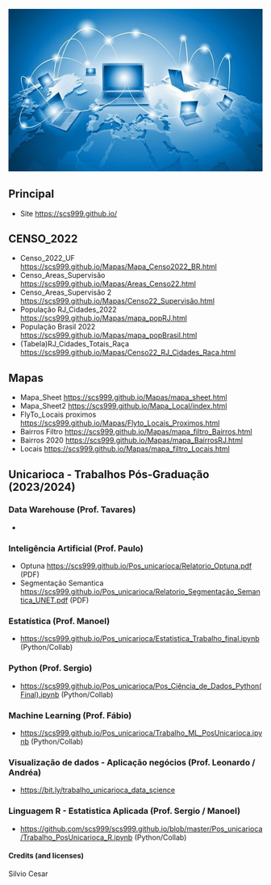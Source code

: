 ![Preview](Img_03.jpg)
## Principal
- Site https://scs999.github.io/
## CENSO_2022
- Censo_2022_UF https://scs999.github.io/Mapas/Mapa_Censo2022_BR.html
- Censo_Areas_Supervisão https://scs999.github.io/Mapas/Areas_Censo22.html
- Censo_Areas_Supervisão 2 https://scs999.github.io/Mapas/Censo22_Supervisão.html
- População RJ_Cidades_2022 https://scs999.github.io/Mapas/mapa_popRJ.html
- População Brasil 2022 https://scs999.github.io/Mapas/mapa_popBrasil.html
- (Tabela)RJ_Cidades_Totais_Raça https://scs999.github.io/Mapas/Censo22_RJ_Cidades_Raca.html
## Mapas
- Mapa_Sheet https://scs999.github.io/Mapas/mapa_sheet.html
- Mapa_Sheet2 https://scs999.github.io/Mapa_Local/index.html
- FlyTo_Locais proximos https://scs999.github.io/Mapas/Flyto_Locais_Proximos.html
- Bairros Filtro https://scs999.github.io/Mapas/mapa_filtro_Bairros.html
- Bairros 2020 https://scs999.github.io/Mapas/mapa_BairrosRJ.html
- Locais https://scs999.github.io/Mapas/mapa_filtro_Locais.html
## Unicarioca - Trabalhos Pós-Graduação (2023/2024)
### Data Warehouse (Prof. Tavares)
-
### Inteligência Artificial (Prof. Paulo)
- Optuna https://scs999.github.io/Pos_unicarioca/Relatorio_Optuna.pdf  (PDF)
- Segmentação Semantica https://scs999.github.io/Pos_unicarioca/Relatorio_Segmentação_Semantica_UNET.pdf (PDF)
### Estatística (Prof. Manoel)
- https://scs999.github.io/Pos_unicarioca/Estatistica_Trabalho_final.ipynb (Python/Collab)
### Python (Prof. Sergio)
- https://scs999.github.io/Pos_unicarioca/Pos_Ciência_de_Dados_Python(Final).ipynb (Python/Collab)
### Machine Learning (Prof. Fábio)
- https://scs999.github.io/Pos_unicarioca/Trabalho_ML_PosUnicarioca.ipynb (Python/Collab)
### Visualização de dados - Aplicação negócios (Prof. Leonardo / Andréa)
- https://bit.ly/trabalho_unicarioca_data_science
### Linguagem R - Estatistica Aplicada (Prof. Sergio / Manoel)
- https://github.com/scs999/scs999.github.io/blob/master/Pos_unicarioca/Trabalho_PosUnicarioca_R.ipynb (Python/Collab)
#### Credits (and licenses)
Silvio Cesar
